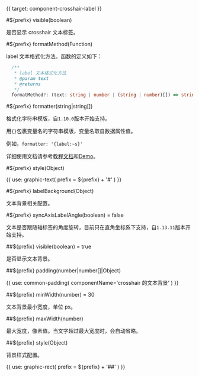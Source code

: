 {{ target: component-crosshair-label }}

<!-- ICrosshairLabelSpec -->

#${prefix} visible(boolean)

是否显示 crosshair 文本标签。

#${prefix} formatMethod(Function)

label 文本格式化方法。函数的定义如下：

```ts
  /**
   * label 文本格式化方法
   * @param text
   * @returns
   */
  formatMethod?: (text: string | number | (string | number)[]) => string | string[];
```

#${prefix} formatter(string|string[])

格式化字符串模版，自`1.10.0`版本开始支持。

用`{}`包裹变量名的字符串模版，变量名取自数据属性值。

例如，`formatter: '{label:~s}'`

详细使用文档请参考[教程文档](/vchart/guide/tutorial_docs/Chart_Plugins/Formatter)和[Demo](/vchart/demo/label/label-formatter)。

#${prefix} style(Object)

{{ use: graphic-text(
  prefix = ${prefix} + '#'
) }}

#${prefix} labelBackground(Object)

文本背景相关配置。

#${prefix} syncAxisLabelAngle(boolean) = false

文本是否跟随轴标签的角度旋转，目前只在直角坐标系下支持，自`1.13.11`版本开始支持。

##${prefix} visible(boolean) = true

是否显示文本背景。

##${prefix} padding(number|number[]|Object)

{{ use: common-padding(
  componentName='crosshair 的文本背景'
) }}

##${prefix} minWidth(number) = 30

文本背景最小宽度，单位 px。

##${prefix} maxWidth(number)

最大宽度，像素值。当文字超过最大宽度时，会自动省略。

##${prefix} style(Object)

背景样式配置。

{{ use: graphic-rect(
  prefix = ${prefix} + '##'
) }}

